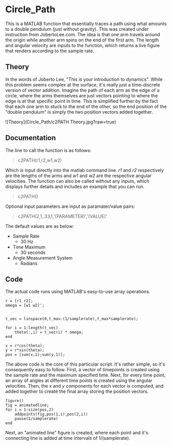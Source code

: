# Circle_Path
This is a MATLAB function that essentially traces a path using what amounts to a double pendulum (just without gravity). This was created under instruction from JobertoLee.com. The idea is that one arm travels around the origin while another arm spins on the end of the first arm. The length and angular velocity are inputs to the function, which returns a live figure that renders according to the sample rate. 


## Theory
In the words of Joberto Lee, "This is your introduction to dynamics". While this problem seems complex at the surface, it's really just a time-discrete version of vector addition. Imagine the path of each arm as the edge of a circle, where the arms themselves are just vectors pointing to where the edge is at that specific point in time. This is simplified further by the fact that each one arm to stuck to the end of the other, so the end position of the "double pendulum" is simply the two position vectors added together. 

![Theory](Circle_Path/c2PATH Theory.jpg?raw=true)

## Documentation 
The line to call the function is as follows: 
> c2PATH(r1,r2,w1,w2)

Which is input directly into the matlab command line. *r1* and *r2* respectively are the lengths of the arms and *w1* and *w2* are the respective angular velocities. 
The function can also be called without any inputs, which displays further details and includes an example that you can run. 

> c2PATH() 

Optional input parameters are input as paramater/value pairs: 

> c2PATH(2,1,.33,1,'(PARAMETER)','(VALUE)'

The default values are as below: 

- Sample Rate
  - 30 Hz
- Time Maximum 
  - 30 seconds
- Angle Measurement System 
  - Radians


## Code

The actual code runs using MATLAB's easy-to-use array operations. 

```
r = [r1 r2];
omega = [w1 w2]';


t_vec = linspace(0,t_max-(1/samplerate),t_max*samplerate);

for i = 1:length(t_vec)
    theta(:,i) = t_vec(i) * omega;
end

x = r*cos(theta);
y = r*sin(theta);
pos = [sum(x,1);sum(y,1)];

```

The above code is the core of this particular script. It's rather simple, so it's consequently easy to follow. First, a vector of timepoints is created using the sample rate and the maximum specified time. Next, for every time point, an array of angles at different time points is created using the angular velocities. Then, the *x* and *y* components for each vector is computed, and added together to create the final array storing the position vectors. 

```
figure()
fig = animatedline;
for i = 1:size(pos,2)
    addpoints(fig,pos(1,i),pos(2,i))
    pause(1/samplerate)
end
```

Next, an "animated line" figure is created, where each point and it's connecting line is added at time intervals of 1/(samplerate). 
